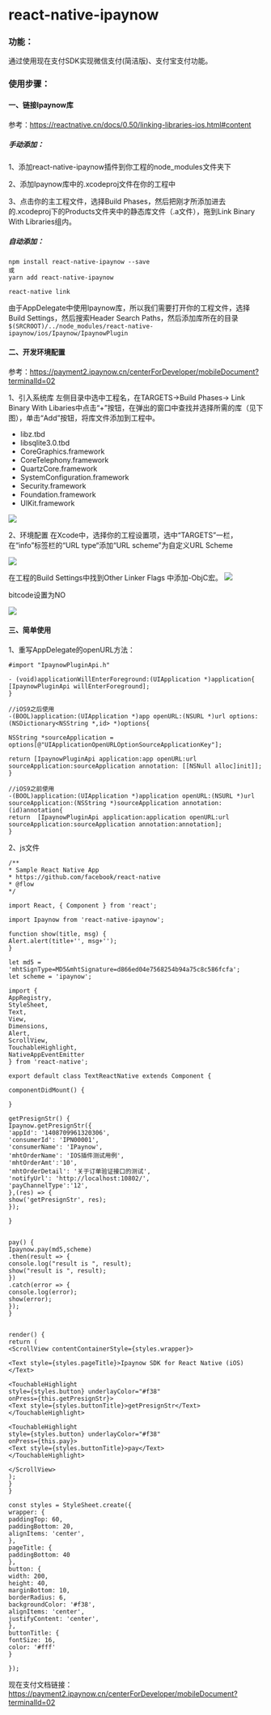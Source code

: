 # react-native-ipaynow

### 功能：
通过使用现在支付SDK实现微信支付(简洁版)、支付宝支付功能。

### 使用步骤：

#### 一、链接Ipaynow库

参考：https://reactnative.cn/docs/0.50/linking-libraries-ios.html#content

##### 手动添加：
1、添加react-native-ipaynow插件到你工程的node_modules文件夹下

2、添加Ipaynow库中的.xcodeproj文件在你的工程中

3、点击你的主工程文件，选择Build Phases，然后把刚才所添加进去的.xcodeproj下的Products文件夹中的静态库文件（.a文件），拖到Link Binary With Libraries组内。

##### 自动添加：
```
npm install react-native-ipaynow --save
或
yarn add react-native-ipaynow

react-native link
```

由于AppDelegate中使用Ipaynow库，所以我们需要打开你的工程文件，选择Build Settings，然后搜索Header Search Paths，然后添加库所在的目录`$(SRCROOT)/../node_modules/react-native-ipaynow/ios/Ipaynow/IpaynowPlugin`


#### 二、开发环境配置

参考：https://payment2.ipaynow.cn/centerForDeveloper/mobileDocument?terminalId=02

1、引入系统库
左侧目录中选中工程名，在TARGETS->Build Phases-> Link Binary With Libaries中点击“+”按钮，在弹出的窗口中查找并选择所需的库（见下图），单击“Add”按钮，将库文件添加到工程中。

- libz.tbd
- libsqlite3.0.tbd
- CoreGraphics.framework
- CoreTelephony.framework
- QuartzCore.framework
- SystemConfiguration.framework
- Security.framework
- Foundation.framework
- UIKit.framework

![](http://upload-images.jianshu.io/upload_images/2093433-31615a57a2663203.png?imageMogr2/auto-orient/strip%7CimageView2/2/w/1240)

2、环境配置
在Xcode中，选择你的工程设置项，选中“TARGETS”一栏，在“info”标签栏的“URL type“添加“URL scheme”为自定义URL Scheme

![](http://upload-images.jianshu.io/upload_images/2093433-08847026986ac434.png?imageMogr2/auto-orient/strip%7CimageView2/2/w/1240)

在工程的Build Settings中找到Other Linker Flags 中添加-ObjC宏。
![](http://upload-images.jianshu.io/upload_images/2093433-646edf9003030b3b.png?imageMogr2/auto-orient/strip%7CimageView2/2/w/1240)

bitcode设置为NO

![](http://upload-images.jianshu.io/upload_images/2093433-aa43031b42658041.png?imageMogr2/auto-orient/strip%7CimageView2/2/w/1240)

#### 三、简单使用

1、重写AppDelegate的openURL方法：
```
#import "IpaynowPluginApi.h"

- (void)applicationWillEnterForeground:(UIApplication *)application{
[IpaynowPluginApi willEnterForeground];
}

//iOS9之后使用
-(BOOL)application:(UIApplication *)app openURL:(NSURL *)url options:(NSDictionary<NSString *,id> *)options{

NSString *sourceApplication = options[@"UIApplicationOpenURLOptionSourceApplicationKey"];

return [IpaynowPluginApi application:app openURL:url sourceApplication:sourceApplication annotation: [[NSNull alloc]init]];
}

//iOS9之前使用
-(BOOL)application:(UIApplication *)application openURL:(NSURL *)url sourceApplication:(NSString *)sourceApplication annotation:(id)annotation{
return  [IpaynowPluginApi application:application openURL:url sourceApplication:sourceApplication annotation:annotation];
}

```
2、js文件
```
/**
* Sample React Native App
* https://github.com/facebook/react-native
* @flow
*/

import React, { Component } from 'react';

import Ipaynow from 'react-native-ipaynow';

function show(title, msg) {
Alert.alert(title+'', msg+'');
}

let md5 = 'mhtSignType=MD5&mhtSignature=d866ed04e7568254b94a75c8c586fcfa';
let scheme = 'ipaynow';

import {
AppRegistry,
StyleSheet,
Text,
View,
Dimensions,
Alert,
ScrollView,
TouchableHighlight,
NativeAppEventEmitter
} from 'react-native';

export default class TextReactNative extends Component {

componentDidMount() {

}

getPresignStr() {
Ipaynow.getPresignStr({
'appId': '1408709961320306',
'consumerId': 'IPN00001',
'consumerName': 'IPaynow',
'mhtOrderName': 'IOS插件测试用例',
'mhtOrderAmt':'10',
'mhtOrderDetail': '关于订单验证接口的测试',
'notifyUrl': 'http://localhost:10802/',
'payChannelType':'12',
},(res) => {
show('getPresignStr', res);
});

}


pay() {
Ipaynow.pay(md5,scheme)
.then(result => {
console.log("result is ", result);
show("result is ", result);
})
.catch(error => {
console.log(error);
show(error);
});
}


render() {
return (
<ScrollView contentContainerStyle={styles.wrapper}>

<Text style={styles.pageTitle}>Ipaynow SDK for React Native (iOS)</Text>

<TouchableHighlight
style={styles.button} underlayColor="#f38"
onPress={this.getPresignStr}>
<Text style={styles.buttonTitle}>getPresignStr</Text>
</TouchableHighlight>

<TouchableHighlight
style={styles.button} underlayColor="#f38"
onPress={this.pay}>
<Text style={styles.buttonTitle}>pay</Text>
</TouchableHighlight>

</ScrollView>
);
}
}

const styles = StyleSheet.create({
wrapper: {
paddingTop: 60,
paddingBottom: 20,
alignItems: 'center',
},
pageTitle: {
paddingBottom: 40
},
button: {
width: 200,
height: 40,
marginBottom: 10,
borderRadius: 6,
backgroundColor: '#f38',
alignItems: 'center',
justifyContent: 'center',
},
buttonTitle: {
fontSize: 16,
color: '#fff'
}

});

```

现在支付文档链接：
https://payment2.ipaynow.cn/centerForDeveloper/mobileDocument?terminalId=02
